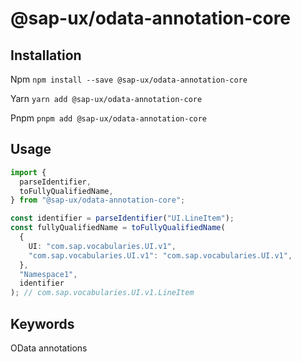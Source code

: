# @sap-ux/odata-annotation-core 

## Installation
Npm
`npm install --save @sap-ux/odata-annotation-core`

Yarn
`yarn add @sap-ux/odata-annotation-core `

Pnpm
`pnpm add @sap-ux/odata-annotation-core `

## Usage

```Typescript
import {
  parseIdentifier,
  toFullyQualifiedName,
} from "@sap-ux/odata-annotation-core";

const identifier = parseIdentifier("UI.LineItem");
const fullyQualifiedName = toFullyQualifiedName(
  {
    UI: "com.sap.vocabularies.UI.v1",
    "com.sap.vocabularies.UI.v1": "com.sap.vocabularies.UI.v1",
  },
  "Namespace1",
  identifier
); // com.sap.vocabularies.UI.v1.LineItem

```


## Keywords
OData annotations
